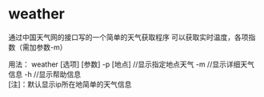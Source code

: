 weather
=======

通过中国天气网的接口写的一个简单的天气获取程序
可以获取实时温度，各项指数（需加参数-m）


用法：
 weather [选项] [参数]
-p [地点]   //显示指定地点天气
-m         //显示详细天气信息
-h         //显示帮助信息\
[注]：默认显示ip所在地简单的天气信息
